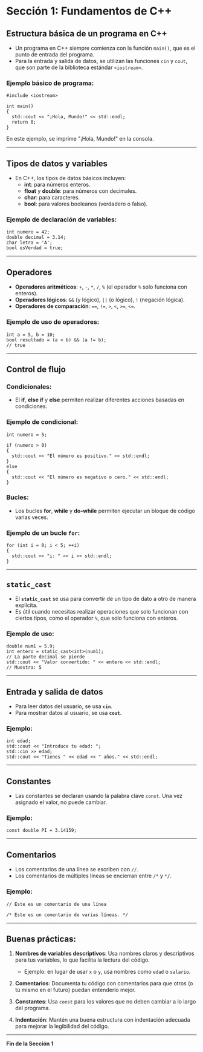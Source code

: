 # Sección 1: Fundamentos de C++

## Estructura básica de un programa en C++

- Un programa en C++ siempre comienza con la función `main()`, que es el punto de entrada del programa.
- Para la entrada y salida de datos, se utilizan las funciones `cin` y `cout`, que son parte de la biblioteca estándar `<iostream>`.
  
### Ejemplo básico de programa:
```
#include <iostream>

int main()
{
  std::cout << "¡Hola, Mundo!" << std::endl;
  return 0;
}
```

En este ejemplo, se imprime "¡Hola, Mundo!" en la consola.

---

## Tipos de datos y variables

- En C++, los tipos de datos básicos incluyen:
  - **int**: para números enteros.
  - **float** y **double**: para números con decimales.
  - **char**: para caracteres.
  - **bool**: para valores booleanos (verdadero o falso).

### Ejemplo de declaración de variables:
```
int numero = 42;
double decimal = 3.14;
char letra = 'A';
bool esVerdad = true;
```

---

## Operadores

- **Operadores aritméticos**: `+`, `-`, `*`, `/`, `%` (el operador `%` solo funciona con enteros).
- **Operadores lógicos**: `&&` (y lógico), `||` (o lógico), `!` (negación lógica).
- **Operadores de comparación**: `==`, `!=`, `>`, `<`, `>=`, `<=`.

### Ejemplo de uso de operadores:
```
int a = 5, b = 10;
bool resultado = (a < b) && (a != b);
// true
```

---

## Control de flujo

### Condicionales:
- El **if**, **else if** y **else** permiten realizar diferentes acciones basadas en condiciones.

### Ejemplo de condicional:
```
int numero = 5;

if (numero > 0)
{
  std::cout << "El número es positivo." << std::endl;
}
else
{
  std::cout << "El número es negativo o cero." << std::endl;
}
```

### Bucles:
- Los bucles **for**, **while** y **do-while** permiten ejecutar un bloque de código varias veces.

### Ejemplo de un bucle `for`:
```
for (int i = 0; i < 5; ++i)
{
  std::cout << "i: " << i << std::endl;
}
```

---

## `static_cast`

- El **`static_cast`** se usa para convertir de un tipo de dato a otro de manera explícita.
- Es útil cuando necesitas realizar operaciones que solo funcionan con ciertos tipos, como el operador `%`, que solo funciona con enteros.

### Ejemplo de uso:
```
double num1 = 5.9;
int entero = static_cast<int>(num1);
// La parte decimal se pierde
std::cout << "Valor convertido: " << entero << std::endl;
// Muestra: 5
```

---

## Entrada y salida de datos

- Para leer datos del usuario, se usa **`cin`**.
- Para mostrar datos al usuario, se usa **`cout`**.

### Ejemplo:
```
int edad;
std::cout << "Introduce tu edad: ";
std::cin >> edad;
std::cout << "Tienes " << edad << " años." << std::endl;
```

---

## Constantes

- Las constantes se declaran usando la palabra clave `const`. Una vez asignado el valor, no puede cambiar.

### Ejemplo:
```
const double PI = 3.14159;
```

---

## Comentarios

- Los comentarios de una línea se escriben con `//`.
- Los comentarios de múltiples líneas se encierran entre `/*` y `*/`.

### Ejemplo:
```
// Este es un comentario de una línea

/* Este es un comentario de varias líneas. */
```

---

## Buenas prácticas:

1. **Nombres de variables descriptivos**: Usa nombres claros y descriptivos para tus variables, lo que facilita la lectura del código.
   - Ejemplo: en lugar de usar `x` o `y`, usa nombres como `edad` o `salario`.

2. **Comentarios**: Documenta tu código con comentarios para que otros (o tú mismo en el futuro) puedan entenderlo mejor.

3. **Constantes**: Usa `const` para los valores que no deben cambiar a lo largo del programa.

4. **Indentación**: Mantén una buena estructura con indentación adecuada para mejorar la legibilidad del código.

---

**Fin de la Sección 1**
